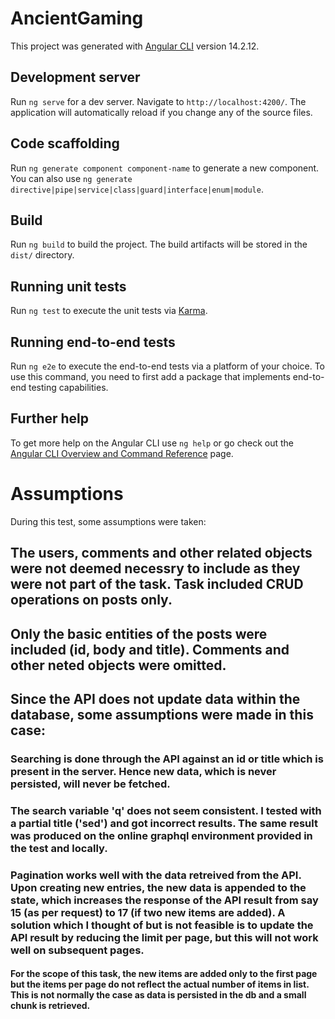 # AncientGaming

This project was generated with [Angular CLI](https://github.com/angular/angular-cli) version 14.2.12.

## Development server

Run `ng serve` for a dev server. Navigate to `http://localhost:4200/`. The application will automatically reload if you change any of the source files.

## Code scaffolding

Run `ng generate component component-name` to generate a new component. You can also use `ng generate directive|pipe|service|class|guard|interface|enum|module`.

## Build

Run `ng build` to build the project. The build artifacts will be stored in the `dist/` directory.

## Running unit tests

Run `ng test` to execute the unit tests via [Karma](https://karma-runner.github.io).

## Running end-to-end tests

Run `ng e2e` to execute the end-to-end tests via a platform of your choice. To use this command, you need to first add a package that implements end-to-end testing capabilities.

## Further help

To get more help on the Angular CLI use `ng help` or go check out the [Angular CLI Overview and Command Reference](https://angular.io/cli) page.

# Assumptions

During this test, some assumptions were taken:

## The users, comments and other related objects were not deemed necessry to include as they were not part of the task. Task included CRUD operations on posts only.
## Only the basic entities of the posts were included (id, body and title). Comments and other neted objects were omitted.
## Since the API does not update data within the database, some assumptions were made in this case:
### Searching is done through the API against an id or title which is present in the server. Hence new data, which is never persisted, will never be fetched.
### The search variable 'q' does not seem consistent. I tested with a partial title ('sed') and got incorrect results. The same result was produced on the online graphql environment provided in the test and locally.
### Pagination works well with the data retreived from the API. Upon creating new entries, the new data is appended to the state, which increases the response of the API result from say 15 (as per request) to 17 (if two new items are added). A solution which I thought of but is not feasible is to update the API result by reducing the limit per page, but this will not work well on subsequent pages.
#### For the scope of this task, the new items are added only to the first page but the items per page do not reflect the actual number of items in list. This is not normally the case as data is persisted in the db and a small chunk is retrieved.
